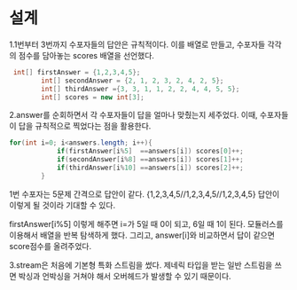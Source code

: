 설계
=============
1.1번부터 3번까지 수포자들의 답안은 규칙적이다. 이를 배열로 만들고, 수포자들 각각의 점수를 담아놓는 scores 배열을 선언했다.

```java
 int[] firstAnswer = {1,2,3,4,5};
        int[] secondAnswer = {2, 1, 2, 3, 2, 4, 2, 5};
        int[] thirdAnswer ={3, 3, 1, 1, 2, 2, 4, 4, 5, 5};
        int[] scores = new int[3];
```
2.answer를 순회하면서 각 수포자들이 답을 얼마나 맞췄는지 세주었다.
이때, 수포자들이 답을 규칙적으로 찍었다는 점을 활용한다. 
```java
for(int i=0; i<answers.length; i++){
            if(firstAnswer[i%5]  ==answers[i]) scores[0]++;
            if(secondAnswer[i%8] ==answers[i]) scores[1]++;
            if(thirdAnswer[i%10] ==answers[i]) scores[2]++;
        }
```

1번 수포자는 5문제 간격으로 답안이 같다. {1,2,3,4,5//1,2,3,4,5//1,2,3,4,5} 답안이 이렇게 될 것이라 기대할 수 있다. 

firstAnswer[i%5] 이렇게 해주면 i=가 5일 때 0이 되고, 6일 때 1이 된다. 모듈러스를 이용해서 배열을 반복 탐색하게 했다. 그리고, answer[i]와 비교하면서 답이 같으면 score점수를 올려주었다.

3.stream은 처음에 기본형 특화 스트림을 썼다. 제네릭 타입을 받는 일반 스트림을 쓰면 박싱과 언박싱을 거쳐야 해서 오버헤드가 발생할 수 있기 때문이다. 
